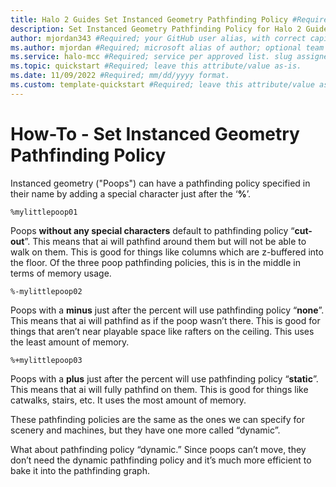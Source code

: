 ```yaml
---
title: Halo 2 Guides Set Instanced Geometry Pathfinding Policy #Required; page title is displayed in search results. Include the brand.
description: Set Instanced Geometry Pathfinding Policy for Halo 2 Guides in MCC Modding Documentation. #Required; article description that is displayed in search results. 
author: mjordan343 #Required; your GitHub user alias, with correct capitalization.
ms.author: mjordan #Required; microsoft alias of author; optional team alias.
ms.service: halo-mcc #Required; service per approved list. slug assigned by ACOM.
ms.topic: quickstart #Required; leave this attribute/value as-is.
ms.date: 11/09/2022 #Required; mm/dd/yyyy format.
ms.custom: template-quickstart #Required; leave this attribute/value as-is.
---
```


# How-To - Set Instanced Geometry Pathfinding Policy

Instanced geometry ("Poops") can have a pathfinding policy specified in their name by adding a special character just after the ‘**%**’.

```
%mylittlepoop01
```

Poops **without any special characters** default to pathfinding policy “**cut-out**”. This means that ai will pathfind around them but will not be able to walk on them. This is good for things like columns which are z-buffered into the floor. Of the three poop pathfinding policies, this is in the middle in terms of memory usage.

```
%-mylittlepoop02
```

Poops with a **minus** just after the percent will use pathfinding policy “**none**”. This means that ai will pathfind as if the poop wasn’t there. This is good for things that aren’t near playable space like rafters on the ceiling. This uses the least amount of memory.

```
%+mylittlepoop03
```

Poops with a **plus** just after the percent will use pathfinding policy “**static**”. This means that ai will fully pathfind on them. This is good for things like catwalks, stairs, etc. It uses the most amount of memory.

These pathfinding policies are the same as the ones we can specify for scenery and machines, but they have one more called “dynamic”.

What about pathfinding policy “dynamic.” Since poops can’t move, they don’t need the dynamic pathfinding policy and it’s much more efficient to bake it into the pathfinding graph.
